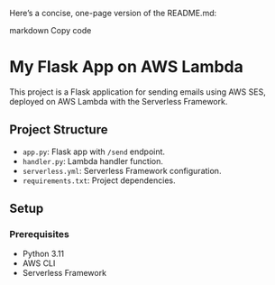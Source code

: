 
Here’s a concise, one-page version of the README.md:

markdown
Copy code
# My Flask App on AWS Lambda

This project is a Flask application for sending emails using AWS SES, deployed on AWS Lambda with the Serverless Framework.

## Project Structure

- `app.py`: Flask app with `/send` endpoint.
- `handler.py`: Lambda handler function.
- `serverless.yml`: Serverless Framework configuration.
- `requirements.txt`: Project dependencies.

## Setup

### Prerequisites

- Python 3.11
- AWS CLI
- Serverless Framework
